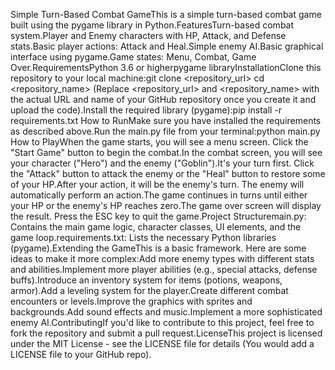 Simple Turn-Based Combat GameThis is a simple turn-based combat game built using the pygame library in Python.FeaturesTurn-based combat system.Player and Enemy characters with HP, Attack, and Defense stats.Basic player actions: Attack and Heal.Simple enemy AI.Basic graphical interface using pygame.Game states: Menu, Combat, Game Over.RequirementsPython 3.6 or higherpygame libraryInstallationClone this repository to your local machine:git clone <repository_url>
cd <repository_name>
(Replace <repository_url> and <repository_name> with the actual URL and name of your GitHub repository once you create it and upload the code).Install the required library (pygame):pip install -r requirements.txt
How to RunMake sure you have installed the requirements as described above.Run the main.py file from your terminal:python main.py
How to PlayWhen the game starts, you will see a menu screen. Click the "Start Game" button to begin the combat.In the combat screen, you will see your character ("Hero") and the enemy ("Goblin").It's your turn first. Click the "Attack" button to attack the enemy or the "Heal" button to restore some of your HP.After your action, it will be the enemy's turn. The enemy will automatically perform an action.The game continues in turns until either your HP or the enemy's HP reaches zero.The game over screen will display the result. Press the ESC key to quit the game.Project Structuremain.py: Contains the main game logic, character classes, UI elements, and the game loop.requirements.txt: Lists the necessary Python libraries (pygame).Extending the GameThis is a basic framework. Here are some ideas to make it more complex:Add more enemy types with different stats and abilities.Implement more player abilities (e.g., special attacks, defense buffs).Introduce an inventory system for items (potions, weapons, armor).Add a leveling system for the player.Create different combat encounters or levels.Improve the graphics with sprites and backgrounds.Add sound effects and music.Implement a more sophisticated enemy AI.ContributingIf you'd like to contribute to this project, feel free to fork the repository and submit a pull request.LicenseThis project is licensed under the MIT License - see the LICENSE file for details (You would add a LICENSE file to your GitHub repo).
